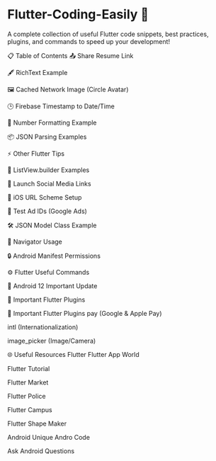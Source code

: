 # Flutter-Coding-Easily 🚀

A complete collection of useful Flutter code snippets, best practices, plugins, and commands to speed up your development!

📋 Table of Contents
📤 Share Resume Link

🖋 RichText Example

🖼 Cached Network Image (Circle Avatar)

🕒 Firebase Timestamp to Date/Time

🔢 Number Formatting Example

📦 JSON Parsing Examples

⚡ Other Flutter Tips

📜 ListView.builder Examples

📲 Launch Social Media Links

🍏 iOS URL Scheme Setup

📢 Test Ad IDs (Google Ads)

🛠 JSON Model Class Example

🎯 Navigator Usage

🔒 Android Manifest Permissions

⚙️ Flutter Useful Commands

📱 Android 12 Important Update

🧩 Important Flutter Plugins


🧩 Important Flutter Plugins
pay (Google & Apple Pay)

intl (Internationalization)

image_picker (Image/Camera)


🌐 Useful Resources
Flutter
Flutter App World

Flutter Tutorial

Flutter Market

Flutter Police

Flutter Campus

Flutter Shape Maker

Android
Unique Andro Code

Ask Android Questions
